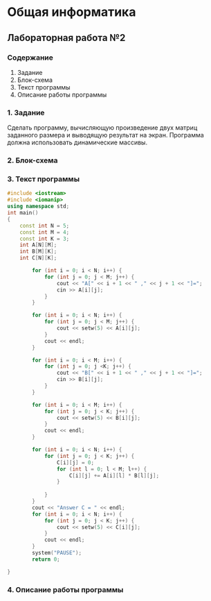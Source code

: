 # Общая информатика

## Лабораторная работа №2

### Содержание

1. Задание
2. Блок-схема
3. Текст программы
4. Описание работы программы

### 1. Задание
Сделать программу, вычисляющую произведение двух матриц заданного размера и выводящую результат на экран. Программа должна использовать динамические массивы.

### 2. Блок-схема



### 3. Текст программы
```c++
#include <iostream>
#include <iomanip>
using namespace std;
int main()
{
    const int N = 5;
    const int M = 4;
    const int K = 3;
    int A[N][M];
    int B[M][K];
    int C[N][K];

        for (int i = 0; i < N; i++) {
            for (int j = 0; j < M; j++) {
                cout << "A[" << i + 1 << " ," << j + 1 << "]=";
                cin >> A[i][j];
            }
        }

        for (int i = 0; i < N; i++) {
            for (int j = 0; j < M; j++) {
                cout << setw(5) << A[i][j];
            }
            cout << endl;
        }

        for (int i = 0; i < M; i++) {
            for (int j = 0; j <K; j++) {
                cout << "B[" << i + 1 << " ," << j + 1 << "]=";
                cin >> B[i][j];
            }
        }

        for (int i = 0; i < M; i++) {
            for (int j = 0; j < K; j++) {
                cout << setw(5) << B[i][j];
            }
            cout << endl;
        }

        for (int i = 0; i < N; i++) {
            for (int j = 0; j < K; j++) {
                C[i][j] = 0;
                for (int l = 0; l < M; l++) {
                    C[i][j] += A[i][l] * B[l][j];
                }
                
            }
        }
        cout << "Answer C = " << endl;
        for (int i = 0; i < N; i++) {
            for (int j = 0; j < K; j++) {
                cout << setw(5) << C[i][j];
            }
            cout << endl;
        }
        system("PAUSE");
        return 0;

}
```
### 4. Описание работы программы
